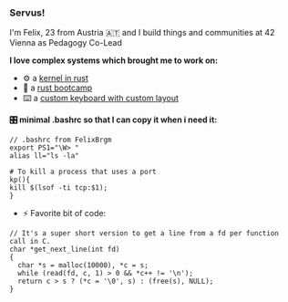 ### Servus!
I'm Felix, 23 from Austria 🇦🇹 and I build things and communities at 42 Vienna as Pedagogy Co-Lead

**I love complex systems which brought me to work on:**
- ⚙️ a [kernel in rust](https://github.com/kentucky-fried-kernel/kfs)
- 🦀 a [rust bootcamp](https://github.com/42-Short)
- ⌨️ a [custom keyboard with custom layout](https://github.com/FelixBrgm/goos)

**🎛 minimal .bashrc so that I can copy it when i need it:**
```
// .bashrc from FelixBrgm
export PS1="\W> "
alias ll="ls -la"

# To kill a process that uses a port
kp(){ 
kill $(lsof -ti tcp:$1);
}
```
- ⚡ Favorite bit of code: 
```
// It's a super short version to get a line from a fd per function call in C.
char *get_next_line(int fd)
{
  char *s = malloc(10000), *c = s;
  while (read(fd, c, 1) > 0 && *c++ != '\n');
  return c > s ? (*c = '\0', s) : (free(s), NULL);
}
```
